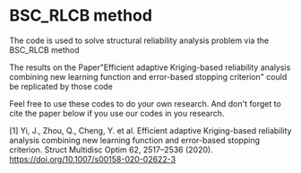 # BSC_RLCB method 
The code is used to solve structural reliability analysis problem via the BSC_RLCB method

The results on the Paper"Efficient adaptive Kriging-based reliability analysis combining new learning function and error-based stopping criterion" could be replicated by those code

Feel free to use these codes to do your own research. And don't forget to cite the paper below if you use our codes in you research. 

[1] Yi, J., Zhou, Q., Cheng, Y. et al. Efficient adaptive Kriging-based reliability analysis combining new learning function and error-based stopping criterion. Struct Multidisc Optim 62, 2517–2536 (2020). https://doi.org/10.1007/s00158-020-02622-3
